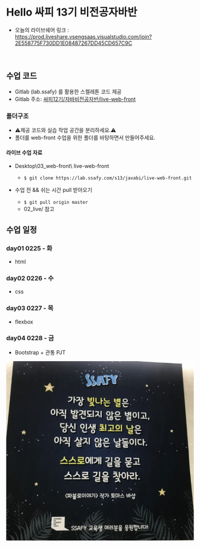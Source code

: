 # Hello 싸피 13기 비전공자바반

- 오늘의 라이브쉐어 링크 : https://prod.liveshare.vsengsaas.visualstudio.com/join?2E558775F730DD1E08487267DD45CD657C9C
  <br><br><br>

## 수업 코드

- Gitlab (lab.ssafy) 를 활용한 스켈레톤 코드 제공
- Gitlab 주소: [싸피12기/자바비전공자반/live-web-front](https://lab.ssafy.com/s13/javabi/live-web-front.git)

### 폴더구조

- ⚠️제공 코드와 실습 작업 공간을 분리하세요.⚠️
- 폴더를 web-front 수업을 위한 폴더를 바탕하면서 만들어주세요.

#### 라이브 수업 자료

- Desktop\03_web-front\ live-web-front

  - `$ git clone https://lab.ssafy.com/s13/javabi/live-web-front.git`

- 수업 전 && 쉬는 시간 pull 받아오기
  - `$ git pull origin master`
  - 02_live/ 참고

## 수업 일정

### day01 0225 - 화

- html

### day02 0226 - 수

- css

### day03 0227 - 목

- flexbox

### day04 0228 - 금

- Bootstrap + 관통 PJT

![이미지](./assets/SSAFY_STAR.png)
